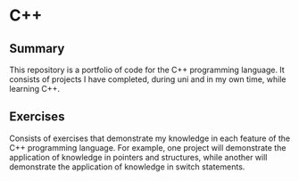 # C++
## Summary
This repository is a portfolio of code for the C++ programming language. It consists of projects I have completed, during uni and in my own time, while learning C++.

## Exercises
Consists of exercises that demonstrate my knowledge in each feature of the C++ programming language. For example, one project will demonstrate the application of knowledge in pointers and structures, while another will demonstrate the application of knowledge in switch statements.
